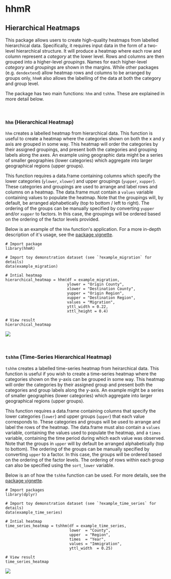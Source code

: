 # hhmR
## Hierarchical Heatmaps

This package allows users to create high-quality heatmaps from labelled hierarchical data. Specifically, it requires input data in the form of a two-level hierarchical structure. It will produce a heatmap where each row and column represent a *category* at the lower level. Rows and columns are then grouped into a higher-level *groupings*. Names for each higher-level *category* and *groupings* are shown in the margins. While other packages (e.g. `dendextend`) allow heatmap rows and columns to be arranged by groups only, `hhmR` also allows the labelling of the data at both the category and group level.

The package has two main functions: `hhm` and `tshhm`. These are explained in more detail below.

<br>

### `hhm` (Hierarchical Heatmap)

`hhm` creates a labelled heatmap from hierarchical data. This function is useful to create a heatmap where the categories shown on both the x and y axis are grouped in some way. This heatmap will order the categories by their assigned groupings, and present both the categories and grouping labels along the axes. An example using geographic data might be a series of smaller geographies (lower categories) which aggregate into larger geographical regions (upper groups).

This function requires a data.frame containing columns which specify the lower categories (`ylower`, `xlower`) and upper groupings (`yupper`, `xupper`). These categories and groupings are used to arrange and label rows and columns on a heatmap. The data.frame must contain a `values` variable containing values to populate the heatmap. Note that the groupings will, by default, be arranged alphabetically (top to bottom / left to right). The ordering of the groups can be manually specified by converting `yupper` and/or `xupper` to factors. In this case, the groupings will be ordered based on the ordering of the factor levels provided.

Below is an example of the `hhm` function's application. For a more in-depth description of it's usage, see the [package vignette](https://sgmmahon.github.io/hhmR/articles/hhmR_overview.html).

```
# Import package
library(hhmR)

# Import toy demonstration dataset (see `?example_migration` for details)
data(example_migration)

# Intial heatmap
hierarchical_heatmap = hhm(df = example_migration,
                           ylower = "Origin County",
                           xlower = "Destination County",
                           yupper = "Origin Region",
                           xupper = "Destination Region",
                           values = "Migration",
                           yttl_width = 0.22,
                           xttl_height = 0.4)

# View result
hierarchical_heatmap
```
![ ](https://github.com/sgmmahon/hhmR/blob/main/docs/images/hhm_initial_output.png?raw=true)

<br>

### `tshhm` (Time-Series Hierarchical Heatmap)

`tshhm` creates a labelled time-series heatmap from heirarchical data. This function is useful if you wish to create a time-series heatmap where the categories shown on the y-axis can be grouped in some way. This heatmap will order the categories by their assigned group and present both the categories and group labels along the y-axis. An example might be a series of smaller geographies (lower categories) which aggregate into larger geographical regions (upper groups).

This function requires a data.frame containing columns that specify the lower categories (`lower`) and upper groups (`upper`) that each value corresponds to. These categories and groups will be used to arrange and label the rows of the heatmap. The data.frame must also contain a `values` variable, containing the values used to populate the heatmap, and a `times` variable, containing the time period during which each value was observed. Note that the groups in `upper` will by default be arranged alphabetically (top to bottom). The ordering of the groups can be manually specified by converting `upper` to a factor. In this case, the groups will be ordered based on the ordering of the factor levels. The ordering of rows within each group can also be specified using the `sort_lower` variable.

Below is an of how the `tshhm` function can be used. For more details, see the [package vignette](https://sgmmahon.github.io/hhmR/articles/hhmR_overview.html).
```
# Import packages
library(dplyr)

# Import toy demonstration dataset (see `?example_time_series` for details)
data(example_time_series)

# Intial heatmap
time_series_heatmap = tshhm(df = example_time_series,
                            lower  = "County",
                            upper  = "Region",
                            times  = "Year",
                            values = "Immigration",
                            yttl_width  = 0.25)

# View result
time_series_heatmap
```
![ ](https://github.com/sgmmahon/hhmR/blob/main/docs/images/tshhm_initial_output.png?raw=true)
